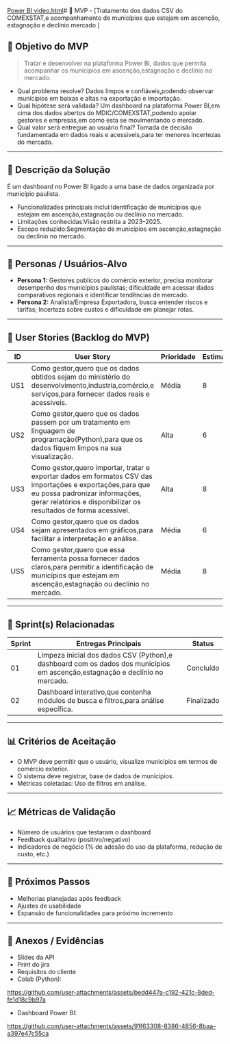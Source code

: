 [Power BI video.html](https://github.com/user-attachments/files/22650740/Power.BI.video.html)# 📌 MVP - [Tratamento dos dados CSV do COMEXSTAT,e acompanhamento de municípios que estejam em ascenção, estagnação e declínio mercado  ]

## 🎯 Objetivo do MVP
> Tratar e desenvolver na plataforma Power BI, dados que permita acompanhar os municípios em ascenção,estagnação e declínio no mercado.  
- Qual problema resolve? Dados limpos e confiáveis,podendo observar munícipios em baixas e altas na exportação e importação.
- Qual hipótese será validada? Um dashboard na plataforma Power BI,em cima dos dados abertos do MDIC/COMEXSTAT,podendo apoiar gestores e empresas,em como esta se movimentando o mercado.
- Qual valor será entregue ao usuário final? Tomada de decisão fundamentada em dados reais e acessiveis,para ter menores incertezas do mercado. 

---

## 📝 Descrição da Solução
É um dashboard no Power BI ligado a uma base de dados organizada por município paulista.

- Funcionalidades principais incluí:Identificação de municípios que estejam em ascenção,estagnação ou declínio no mercado.
- Limitações conhecidas:Visão restrita a 2023–2025.
- Escopo reduzido:Segmentação de municípios em ascenção,estagnação ou declínio no mercado.  

---

## 👥 Personas / Usuários-Alvo
- **Persona 1:** Gestores publicos do comércio exterior, precisa monitorar desempenho dos municípios paulistas; dificuldade em acessar dados comparativos regionais e identificar tendências de mercado.
- **Persona 2:** Analista/Empresa Exportadora, busca entender riscos e tarifas; Incerteza sobre custos e dificuldade em planejar rotas.
 

---

## 🔑 User Stories (Backlog do MVP)
| ID  | User Story                                                                 | Prioridade | Estimativa |
|-----|-----------------------------------------------------------------------------|------------|------------|
| US1 | Como gestor,quero que os dados obtidos sejam do ministério do desenvolvimento,industria,comércio,e serviços,para fornecer dados reais e acessiveis.         | Média     | 8   |
| US2 | Como gestor,quero que os dados passem por um tratamento em linguagem de programação(Python),para que os dados fiquem limpos na sua visualização.         | Alta      | 6   |
| US3 | Como gestor,quero importar, tratar e exportar dados em formatos CSV das importações e exportações,para que eu possa padronizar informações, gerar relatórios e disponibilizar os resultados de forma acessível.   |  Alta  |  8  |
| US4 | Como gestor,quero que os dados sejam apresentados em gráficos,para facilitar a interpretação e análise. | Média | 6 |
| US5 | Como gestor,quero que essa ferramenta possa fornecer dados claros,para permitir a identificação de municípios que estejam em ascenção,estagnação ou declínio no mercado. | Média | 8 |

---

## 📅 Sprint(s) Relacionadas
| Sprint | Entregas Principais                          | Status   |
|--------|----------------------------------------------|----------|
| 01     | Limpeza inicial dos dados CSV (Python),e dashboard com os dados dos municípios em ascenção,estagnação e declínio no mercado.                        | Concluído|
| 02     | Dashboard interativo,que contenha módulos de busca e filtros,para análise específica.                           | Finalizado |

---

## 📊 Critérios de Aceitação
- O MVP deve permitir que o usuário, visualize municípios em termos de comércio exterior.  
- O sistema deve registrar, base de dados de municípios.
- Métricas coletadas: Uso de filtros em análise.

---

## 📈 Métricas de Validação
- Número de usuários que testaram o dashboard  
- Feedback qualitativo (positivo/negativo)  
- Indicadores de negócio (% de adesão do uso da plataforma, redução de custo, etc.)  

---

## 🚀 Próximos Passos
- Melhorias planejadas após feedback  
- Ajustes de usabilidade  
- Expansão de funcionalidades para próximo incremento  

---

## 📂 Anexos / Evidências
- Slides da API
- Print do jira
- Requisitos do cliente
- Colab (Python):

https://github.com/user-attachments/assets/bedd447a-c192-421c-8ded-fe1d18c9b97a

- Dashboard Power BI:

https://github.com/user-attachments/assets/91f63308-8386-4856-8baa-a397e47c55ca




